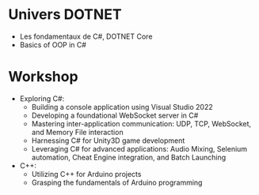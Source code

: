 # Univers DOTNET

- Les fondamentaux de C#, DOTNET Core
- Basics of OOP in C#

# Workshop


- Exploring C#:
  - Building a console application using Visual Studio 2022
  - Developing a foundational WebSocket server in C#
  - Mastering inter-application communication: UDP, TCP, WebSocket, and Memory File interaction
  - Harnessing C# for Unity3D game development
  - Leveraging C# for advanced applications: Audio Mixing, Selenium automation, Cheat Engine integration, and Batch Launching
- C++:
  - Utilizing C++ for Arduino projects
  - Grasping the fundamentals of Arduino programming
